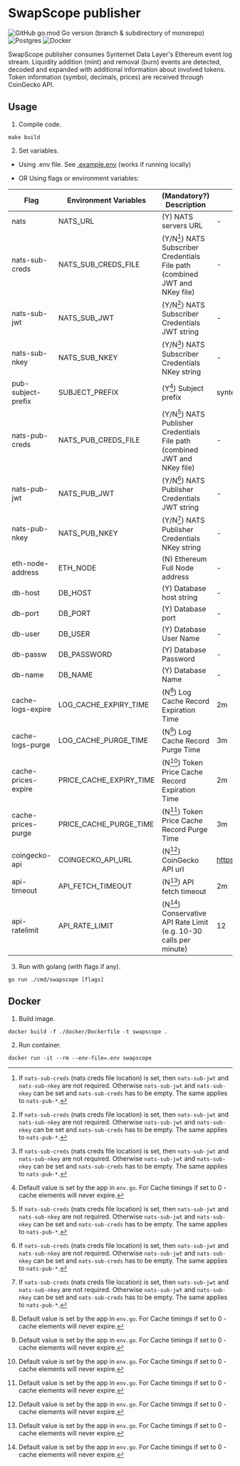 # SwapScope publisher
![GitHub go.mod Go version (branch & subdirectory of monorepo)](https://img.shields.io/github/go-mod/go-version/Synternet/swapscope/main?filename=publisher%2Fgo.mod)
![Postgres](https://img.shields.io/badge/postgres-%23316192.svg?style=for-the-badge&logo=postgresql&logoColor=white)
![Docker](https://img.shields.io/badge/docker-%230db7ed.svg?style=for-the-badge&logo=docker&logoColor=white)

SwapScope publisher consumes Synternet Data Layer's Ethereum event log stream. Liquidity addition (mint) and removal (burn) events are detected, decoded and expanded with additional information about involved tokens. Token information (symbol, decimals, prices) are received through CoinGecko API.

## Usage

1. Compile code.
```
make build
```
2. Set variables.

* Using .env file. See [.example.env](https://github.com/Synternet/swapscope/blob/main/publisher/.example.env) (works if running locally)


* OR Using flags or environment variables:

| Flag                 | Environment Variables   | (Mandatory?) Description                                                  | Default value                    |
| -------------------- | ----------------------- | ------------------------------------------------------------------------- |--------------------------------- |
| nats                 | NATS_URL                | (Y) NATS servers URL                                                      | -                                |
| nats-sub-creds       | NATS_SUB_CREDS_FILE     | (Y/N[^1]) NATS Subscriber Credentials File path (combined JWT and NKey file) | -                                |
| nats-sub-jwt         | NATS_SUB_JWT            | (Y/N[^1]) NATS Subscriber Credentials JWT string                             | -                                |
| nats-sub-nkey        | NATS_SUB_NKEY           | (Y/N[^1]) NATS Subscriber Credentials NKey string                            | -                                |
| pub-subject-prefix   | SUBJECT_PREFIX          | (Y[^2]) Subject prefix                                                      | synternet.analytics               |
| nats-pub-creds       | NATS_PUB_CREDS_FILE     | (Y/N[^1]) NATS Publisher Credentials File path (combined JWT and NKey file)  | -                                |
| nats-pub-jwt         | NATS_PUB_JWT            | (Y/N[^1]) NATS Publisher Credentials JWT string                              | -                                |
| nats-pub-nkey        | NATS_PUB_NKEY           | (Y/N[^1]) NATS Publisher Credentials NKey string                             | -                                |
| eth-node-address     | ETH_NODE                | (N) Ethereum Full Node address                                            | -                                |
| db-host              | DB_HOST                 | (Y) Database host string                                                  | -                                |
| db-port              | DB_PORT                 | (Y) Database port                                                         | -                                |
| db-user              | DB_USER                 | (Y) Database User Name                                                    | -                                |
| db-passw             | DB_PASSWORD             | (Y) Database Password                                                     | -                                |
| db-name              | DB_NAME                 | (Y) Database Name                                                         | -                                |
| cache-logs-expire    | LOG_CACHE_EXPIRY_TIME   | (N[^2]) Log Cache Record Expiration Time                                    | 2m                               |
| cache-logs-purge     | LOG_CACHE_PURGE_TIME    | (N[^2]) Log Cache Record Purge Time                                         | 3m                               |
| cache-prices-expire  | PRICE_CACHE_EXPIRY_TIME | (N[^2]) Token Price Cache Record Expiration Time                            | 2m                               |
| cache-prices-purge   | PRICE_CACHE_PURGE_TIME  | (N[^2]) Token Price Cache Record Purge Time                                 | 3m                               |
| coingecko-api        | COINGECKO_API_URL       | (N[^2]) CoinGecko API url                                                   | https://api.coingecko.com/api/v3 |
| api-timeout          | API_FETCH_TIMEOUT       | (N[^2]) API fetch timeout                                                   | 2m                               |
| api-ratelimit        | API_RATE_LIMIT          | (N[^2]) Conservative API Rate Limit (e.g. 10-30 calls per minute)           | 12                               |

[^1]: If `nats-sub-creds` (nats creds file location) is set, then `nats-sub-jwt` and `nats-sub-nkey` are not required. Otherwise `nats-sub-jwt` and `nats-sub-nkey` can be set and `nats-sub-creds` has to be empty. The same applies to `nats-pub-*`.

[^2]: Default value is set by the app in `env.go`. For Cache timings if set to 0 - cache elements will never expire.

3. Run with golang (with flags if any).
```
go run ./cmd/swapscope [flags]
```

## Docker

1. Build image.
```
docker build -f ./docker/Dockerfile -t swapscope .
```

2. Run container.
```
docker run -it --rm --env-file=.env swapscope
```
